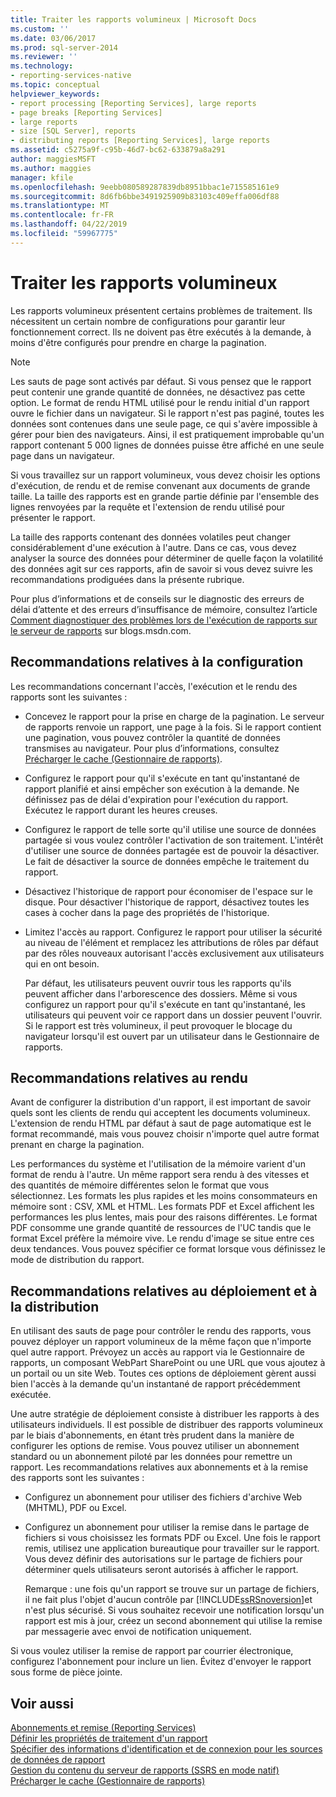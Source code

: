 ```yaml
---
title: Traiter les rapports volumineux | Microsoft Docs
ms.custom: ''
ms.date: 03/06/2017
ms.prod: sql-server-2014
ms.reviewer: ''
ms.technology:
- reporting-services-native
ms.topic: conceptual
helpviewer_keywords:
- report processing [Reporting Services], large reports
- page breaks [Reporting Services]
- large reports
- size [SQL Server], reports
- distributing reports [Reporting Services], large reports
ms.assetid: c5275a9f-c95b-46d7-bc62-633879a8a291
author: maggiesMSFT
ms.author: maggies
manager: kfile
ms.openlocfilehash: 9eebb080589287839db8951bbac1e715585161e9
ms.sourcegitcommit: 8d6fb6bbe3491925909b83103c409effa006df88
ms.translationtype: MT
ms.contentlocale: fr-FR
ms.lasthandoff: 04/22/2019
ms.locfileid: "59967775"
---
```

# <a name="process-large-reports"></a>Traiter les rapports volumineux
  Les rapports volumineux présentent certains problèmes de traitement. Ils nécessitent un certain nombre de configurations pour garantir leur fonctionnement correct. Ils ne doivent pas être exécutés à la demande, à moins d'être configurés pour prendre en charge la pagination.  
  
> [!NOTE]  
>  Les sauts de page sont activés par défaut. Si vous pensez que le rapport peut contenir une grande quantité de données, ne désactivez pas cette option. Le format de rendu HTML utilisé pour le rendu initial d'un rapport ouvre le fichier dans un navigateur. Si le rapport n'est pas paginé, toutes les données sont contenues dans une seule page, ce qui s'avère impossible à gérer pour bien des navigateurs. Ainsi, il est pratiquement improbable qu'un rapport contenant 5 000 lignes de données puisse être affiché en une seule page dans un navigateur.  
  
 Si vous travaillez sur un rapport volumineux, vous devez choisir les options d'exécution, de rendu et de remise convenant aux documents de grande taille. La taille des rapports est en grande partie définie par l'ensemble des lignes renvoyées par la requête et l'extension de rendu utilisé pour présenter le rapport.  
  
 La taille des rapports contenant des données volatiles peut changer considérablement d'une exécution à l'autre. Dans ce cas, vous devez analyser la source des données pour déterminer de quelle façon la volatilité des données agit sur ces rapports, afin de savoir si vous devez suivre les recommandations prodiguées dans la présente rubrique.  
  
 Pour plus d’informations et de conseils sur le diagnostic des erreurs de délai d’attente et des erreurs d’insuffisance de mémoire, consultez l’article [Comment diagnostiquer des problèmes lors de l'exécution de rapports sur le serveur de rapports](https://go.microsoft.com/fwlink/?LinkId=85634) sur blogs.msdn.com.  
  
## <a name="configuration-recommendations"></a>Recommandations relatives à la configuration  
 Les recommandations concernant l'accès, l'exécution et le rendu des rapports sont les suivantes :  
  
-   Concevez le rapport pour la prise en charge de la pagination. Le serveur de rapports renvoie un rapport, une page à la fois. Si le rapport contient une pagination, vous pouvez contrôler la quantité de données transmises au navigateur. Pour plus d’informations, consultez [Précharger le cache &#40;Gestionnaire de rapports&#41;](preload-the-cache-report-manager.md).  
  
-   Configurez le rapport pour qu'il s'exécute en tant qu'instantané de rapport planifié et ainsi empêcher son exécution à la demande. Ne définissez pas de délai d'expiration pour l'exécution du rapport. Exécutez le rapport durant les heures creuses.  
  
-   Configurez le rapport de telle sorte qu'il utilise une source de données partagée si vous voulez contrôler l'activation de son traitement. L'intérêt d'utiliser une source de données partagée est de pouvoir la désactiver. Le fait de désactiver la source de données empêche le traitement du rapport.  
  
-   Désactivez l'historique de rapport pour économiser de l'espace sur le disque. Pour désactiver l'historique de rapport, désactivez toutes les cases à cocher dans la page des propriétés de l'historique.  
  
-   Limitez l'accès au rapport. Configurez le rapport pour utiliser la sécurité au niveau de l'élément et remplacez les attributions de rôles par défaut par des rôles nouveaux autorisant l'accès exclusivement aux utilisateurs qui en ont besoin.  
  
     Par défaut, les utilisateurs peuvent ouvrir tous les rapports qu'ils peuvent afficher dans l'arborescence des dossiers. Même si vous configurez un rapport pour qu'il s'exécute en tant qu'instantané, les utilisateurs qui peuvent voir ce rapport dans un dossier peuvent l'ouvrir. Si le rapport est très volumineux, il peut provoquer le blocage du navigateur lorsqu'il est ouvert par un utilisateur dans le Gestionnaire de rapports.  
  
## <a name="rendering-recommendations"></a>Recommandations relatives au rendu  
 Avant de configurer la distribution d'un rapport, il est important de savoir quels sont les clients de rendu qui acceptent les documents volumineux. L'extension de rendu HTML par défaut à saut de page automatique est le format recommandé, mais vous pouvez choisir n'importe quel autre format prenant en charge la pagination.  
  
 Les performances du système et l'utilisation de la mémoire varient d'un format de rendu à l'autre. Un même rapport sera rendu à des vitesses et des quantités de mémoire différentes selon le format que vous sélectionnez. Les formats les plus rapides et les moins consommateurs en mémoire sont : CSV, XML et HTML. Les formats PDF et Excel affichent les performances les plus lentes, mais pour des raisons différentes. Le format PDF consomme une grande quantité de ressources de l'UC tandis que le format Excel préfère la mémoire vive. Le rendu d'image se situe entre ces deux tendances. Vous pouvez spécifier ce format lorsque vous définissez le mode de distribution du rapport.  
  
## <a name="deployment-and-distribution-recommendations"></a>Recommandations relatives au déploiement et à la distribution  
 En utilisant des sauts de page pour contrôler le rendu des rapports, vous pouvez déployer un rapport volumineux de la même façon que n'importe quel autre rapport. Prévoyez un accès au rapport via le Gestionnaire de rapports, un composant WebPart SharePoint ou une URL que vous ajoutez à un portail ou un site Web. Toutes ces options de déploiement gèrent aussi bien l'accès à la demande qu'un instantané de rapport précédemment exécutée.  
  
 Une autre stratégie de déploiement consiste à distribuer les rapports à des utilisateurs individuels. Il est possible de distribuer des rapports volumineux par le biais d'abonnements, en étant très prudent dans la manière de configurer les options de remise. Vous pouvez utiliser un abonnement standard ou un abonnement piloté par les données pour remettre un rapport. Les recommandations relatives aux abonnements et à la remise des rapports sont les suivantes :  
  
-   Configurez un abonnement pour utiliser des fichiers d'archive Web (MHTML), PDF ou Excel.  
  
-   Configurez un abonnement pour utiliser la remise dans le partage de fichiers si vous choisissez les formats PDF ou Excel. Une fois le rapport remis, utilisez une application bureautique pour travailler sur le rapport. Vous devez définir des autorisations sur le partage de fichiers pour déterminer quels utilisateurs seront autorisés à afficher le rapport.  
  
     Remarque : une fois qu'un rapport se trouve sur un partage de fichiers, il ne fait plus l'objet d'aucun contrôle par [!INCLUDE[ssRSnoversion](../../includes/ssrsnoversion-md.md)]et n'est plus sécurisé. Si vous souhaitez recevoir une notification lorsqu'un rapport est mis à jour, créez un second abonnement qui utilise la remise par messagerie avec envoi de notification uniquement.  
  
 Si vous voulez utiliser la remise de rapport par courrier électronique, configurez l'abonnement pour inclure un lien. Évitez d'envoyer le rapport sous forme de pièce jointe.  
  
## <a name="see-also"></a>Voir aussi  
 [Abonnements et remise &#40;Reporting Services&#41;](../subscriptions/subscriptions-and-delivery-reporting-services.md)   
 [Définir les propriétés de traitement d'un rapport](set-report-processing-properties.md)   
 [Spécifier des informations d'identification et de connexion pour les sources de données de rapport](../report-data/specify-credential-and-connection-information-for-report-data-sources.md)   
 [Gestion du contenu du serveur de rapports &#40;SSRS en mode natif&#41;](report-server-content-management-ssrs-native-mode.md)   
 [Précharger le cache &#40;Gestionnaire de rapports&#41;](preload-the-cache-report-manager.md)  
  
  

